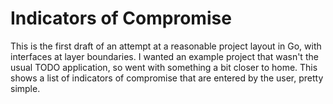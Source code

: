 # Indicators of Compromise
This is the first draft of an attempt at a reasonable project layout in Go, with interfaces at layer boundaries. I wanted an example project that wasn't the usual TODO application, so went with something a bit closer to home. This shows a list of indicators of compromise that are entered by the user, pretty simple.